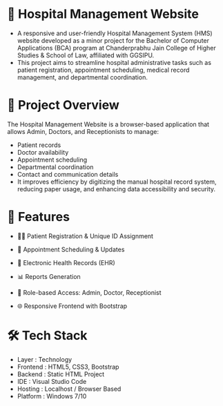 # 🏥 Hospital Management Website
- A responsive and user-friendly Hospital Management System (HMS) website developed as a minor project for the Bachelor of Computer Applications (BCA) program at Chanderprabhu Jain College of Higher Studies & School of Law, affiliated with GGSIPU.
- This project aims to streamline hospital administrative tasks such as patient registration, appointment scheduling, medical record management, and departmental coordination.

# 🧠 Project Overview
The Hospital Management Website is a browser-based application that allows Admin, Doctors, and Receptionists to manage:
- Patient records
- Doctor availability
- Appointment scheduling
- Departmental coordination
- Contact and communication details
- It improves efficiency by digitizing the manual hospital record system, reducing paper usage, and enhancing data accessibility and security.

# 🚀 Features
- 👨‍⚕️ Patient Registration & Unique ID Assignment
  
- 📅 Appointment Scheduling & Updates
  
- 🧾 Electronic Health Records (EHR)

- 📊 Reports Generation

- 🔐 Role-based Access: Admin, Doctor, Receptionist

- 🌐 Responsive Frontend with Bootstrap

# 🛠️ Tech Stack
- Layer :	Technology
- Frontend :	HTML5, CSS3, Bootstrap
- Backend :	Static HTML Project
- IDE :	Visual Studio Code
- Hosting	: Localhost / Browser Based
- Platform	: Windows 7/10
